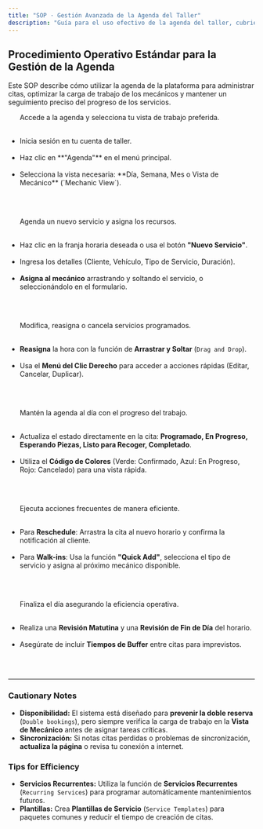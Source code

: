 ```yaml
---
title: "SOP · Gestión Avanzada de la Agenda del Taller"
description: "Guía para el uso efectivo de la agenda del taller, cubriendo la creación de citas, la asignación de mecánicos, la actualización de estados y las mejores prácticas operativas."
---
```


## Procedimiento Operativo Estándar para la Gestión de la Agenda

Este SOP describe cómo utilizar la agenda de la plataforma para administrar citas, optimizar la carga de trabajo de los mecánicos y mantener un seguimiento preciso del progreso de los servicios.

<Steps titleSize="h3">
  <Step title="Paso 1 · Acceso y Selección de Vista" icon="calendar" iconType="solid" stepNumber={1}>
    Accede a la agenda y selecciona tu vista de trabajo preferida.
    <ul>
      <li>Inicia sesión en tu cuenta de taller.</li>
      <li>Haz clic en **"Agenda"** en el menú principal.</li>
      <li>Selecciona la vista necesaria: **Día, Semana, Mes o Vista de Mecánico** (`Mechanic View`).</li>
    </ul>
  </Step>

  <Step title="Paso 2 · Creación y Asignación de Citas" icon="plus" iconType="solid" stepNumber={2}>
    Agenda un nuevo servicio y asigna los recursos.
    <ul>
      <li>Haz clic en la franja horaria deseada o usa el botón **"Nuevo Servicio"**.</li>
      <li>Ingresa los detalles (Cliente, Vehículo, Tipo de Servicio, Duración).</li>
      <li>**Asigna al mecánico** arrastrando y soltando el servicio, o seleccionándolo en el formulario.</li>
    </ul>
  </Step>

  <Step title="Paso 3 · Manejo de Citas Existentes" icon="edit" iconType="solid" stepNumber={3}>
    Modifica, reasigna o cancela servicios programados.
    <ul>
      <li>**Reasigna** la hora con la función de **Arrastrar y Soltar** (`Drag and Drop`).</li>
      <li>Usa el **Menú del Clic Derecho** para acceder a acciones rápidas (Editar, Cancelar, Duplicar).</li>
    </ul>
  </Step>

  <Step title="Paso 4 · Actualización del Estado del Servicio" icon="rotate" iconType="solid" stepNumber={4}>
    Mantén la agenda al día con el progreso del trabajo.
    <ul>
      <li>Actualiza el estado directamente en la cita: **Programado, En Progreso, Esperando Piezas, Listo para Recoger, Completado**.</li>
      <li>Utiliza el **Código de Colores** (Verde: Confirmado, Azul: En Progreso, Rojo: Cancelado) para una vista rápida.</li>
    </ul>
  </Step>

  <Step title="Paso 5 · Tareas Comunes (Walk-ins y Reschedule)" icon="bolt" iconType="solid" stepNumber={5}>
    Ejecuta acciones frecuentes de manera eficiente.
    <ul>
      <li>Para **Reschedule**: Arrastra la cita al nuevo horario y confirma la notificación al cliente.</li>
      <li>Para **Walk-ins**: Usa la función **"Quick Add"**, selecciona el tipo de servicio y asigna al próximo mecánico disponible.</li>
    </ul>
  </Step>

  <Step title="Paso 6 · Revisión y Best Practices" icon="check" iconType="solid" stepNumber={6}>
    Finaliza el día asegurando la eficiencia operativa.
    <ul>
      <li>Realiza una **Revisión Matutina** y una **Revisión de Fin de Día** del horario.</li>
      <li>Asegúrate de incluir **Tiempos de Buffer** entre citas para imprevistos.</li>
    </ul>
  </Step>
</Steps>

---

### Cautionary Notes

- **Disponibilidad:** El sistema está diseñado para **prevenir la doble reserva** (`Double bookings`), pero siempre verifica la carga de trabajo en la **Vista de Mecánico** antes de asignar tareas críticas.
- **Sincronización:** Si notas citas perdidas o problemas de sincronización, **actualiza la página** o revisa tu conexión a internet.

### Tips for Efficiency

- **Servicios Recurrentes:** Utiliza la función de **Servicios Recurrentes** (`Recurring Services`) para programar automáticamente mantenimientos futuros.
- **Plantillas:** Crea **Plantillas de Servicio** (`Service Templates`) para paquetes comunes y reducir el tiempo de creación de citas.